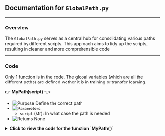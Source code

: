 
## Documentation for `GlobalPath.py`

---

### Overview

The `GlobalPath.py` serves as a central hub for consolidating various paths required by different scripts. This approach aims to tidy up the scripts, resulting in cleaner and more comprehensible code.

---



### Code

Only 1 function is in the code. The global variables (which are all the different paths) are defined wether it is in training or transfer learning.



:point_right: **MyPath(script)** :point_left:

- ![Purpose](https://img.shields.io/badge/-Purpose-green) Define the correct path
- ![Parameters](https://img.shields.io/badge/-Parameters-blue) 
  - `script` (str): In what case the path is needed
- ![Returns](https://img.shields.io/badge/-Returns-red) None


<details>
  <summary><strong>Click to view the code for the function `MyPath( )`</strong></summary>

```python
# Code for the function create_split_json
import os
import sys

#MAIN PATHS
main_path = os.path.dirname(os.path.abspath(__file__))  # Get the parent path of the main folder

nnunet_preprocessed_path = None
docker_nnunet_preprocessed_path = None
nnunet_result_path = None
docker_nnunet_result_path = None
nnunet_raw_path = None
docker_nnunet_raw_path = None
docker_nnunet_output_path = None
docker_nnunet_input_path = None
input_folder_path = None
output_folder_path = None
dataset_train_path = None
model_folder_path = None
docker_model_path = None

def myPath(script):
    global nnunet_preprocessed_path, docker_nnunet_preprocessed_path, nnunet_result_path, docker_nnunet_result_path
    global nnunet_raw_path, docker_nnunet_raw_path, docker_nnunet_output_path
    global docker_nnunet_input_path
    global input_folder_path, output_folder_path, dataset_train_path
    global model_folder_path, docker_model_path

    if script == "train":
        input_folder_name = "Input_nnUNet_train"
        output_folder_name = "Output_model"

        input_folder_path = os.path.join(main_path, "train", input_folder_name)
        output_folder_path = os.path.join(main_path, "train", output_folder_name)
        dataset_train_path = os.path.join(main_path, "train", "Dataset_Train")  # Here is the full path name of the directory file

        nnunet_raw_path = os.path.join(dataset_train_path, "nnUNet_raw")
        nnunet_preprocessed_path = os.path.join(dataset_train_path, "nnUNet_preprocessed")
        nnunet_result_path = os.path.join(dataset_train_path, "nnUNet_results")

        # DOCKER PATH
        docker_nnunet_raw_path = "/app/nnUNet/train/Dataset_Train/nnUNet_raw"
        docker_nnunet_preprocessed_path = "/app/nnUNet/train/Dataset_Train/nnUNet_preprocessed"
        docker_nnunet_result_path = "/app/nnUNet/train/Dataset_Train/nnUNet_results"
        docker_nnunet_input_path = "/app/nnUNet/train/Input_nnUNet_train"
        docker_nnunet_output_path = "/app/nnUNet/train/Output_model"

    elif script == "transferLearning":
        input_folder_name = "Input_transferLearning"
        output_folder_name = "Output_transferLearning"

        input_folder_path = os.path.join(main_path, "transferLearning", input_folder_name)
        output_folder_path = os.path.join(main_path, "transferLearning", output_folder_name)
        dataset_train_path = os.path.join(main_path, "transferLearning", "Dataset_transferLearning") #Here is the full path name of the directory file
        model_folder_path = os.path.join(main_path, "transferLearning", "model")

        nnunet_raw_path = os.path.join(dataset_train_path, "nnUNet_raw")
        nnunet_preprocessed_path =  os.path.join(dataset_train_path, "nnUNet_preprocessed")
        nnunet_result_path =  os.path.join(dataset_train_path, "nnUNet_results")

        #DOCKER path
        docker_nnunet_raw_path = "/app/nnUNet/transferLearning/Dataset_transferLearning/nnUNet_raw"
        docker_nnunet_preprocessed_path = "/app/nnUNet/transferLearning/Dataset_transferLearning/nnUNet_preprocessed"
        docker_nnunet_result_path = "/app/nnUNet/transferLearning/Dataset_transferLearning/nnUNet_results"
        docker_nnunet_input_path = "/app/nnUNet/transferLearning/Input_transferLearning"
        docker_nnunet_output_path = "/app/nnUNet/transferLearning/Output_transferLearning"
        docker_model_path = "/app/nnUNet/transferLearning/model"

    else:
        print("Error in the keywords to define all the paths")
        sys.exit()

```





---



